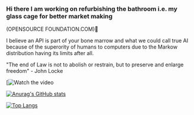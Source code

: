 ### Hi there I am working on refurbishing the bathroom i.e. my glass cage for better market making 
(OPENSOURCE FOUNDATION.COM)👋

I believe an API is part of your bone marrow and what we could call true AI because of the superority of humans to computers due to the Markow distribution having its limits after all.

"The end of Law is not to abolish or restrain, but to preserve and enlarge freedom" - John Locke

[![Watch the video](https://img.youtube.com/vi/IrVIgLxv6V4/hqdefault](https://www.youtube.com/watch?v=IrVIgLxv6V4).jpg)
<!--

<p align="center">
  <img align="center" src="https://github.com/smallnest/smallnest/raw/master/developer.gif"/>
</p>
-->

[![Anurag's GitHub stats](https://github-readme-stats.vercel.app/api?username=2lambda123)](https://github.com/2lambda123/github-readme-stats)

[![Top Langs](https://github-readme-stats.vercel.app/api/top-langs/?username=2lambda123&layout=pie)](https://github.com/2lambda123/github-readme-stats)
<!--
**2lambda123/2lambda123** is a ✨ _special_ ✨ repository because its `README.md` (this file) appears on your GitHub profile.

Here are some ideas to get you started:

- 🔭 I’m currently working on ...
- 🌱 I’m currently learning ...
- 👯 I’m looking to collaborate on ...
- 🤔 I’m looking for help with ...
- 💬 Ask me about ...
- 📫 How to reach me: ...
- 😄 Pronouns: ...
- ⚡ Fun fact: ...
-->
